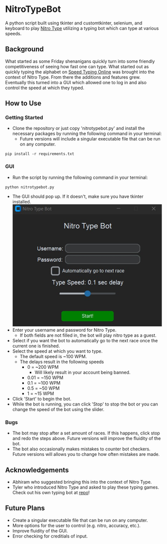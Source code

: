 # NitroTypeBot
A python script built using tkinter and customtkinter, selenium, and keyboard to play [Nitro Type](https://www.nitrotype.com/race) utilizing a typing bot which can type at various speeds.

## Background
What started as some Friday shenanigans quickly turn into some friendly competitiveness of seeing how fast one can type. What started out as quickly typing the alphabet on [Speed Typing Online](https://www.speedtypingonline.com/games/type-the-alphabet.php) was brought into the context of Nitro Type. From there the additions and features grew. Eventually this turned into a GUI which allowed one to log in and also control the speed at which they typed. 

## How to Use

### Getting Started
- Clone the repository or just copy 'nitrotypebot.py' and install the necessary packages by running the following command in your terminal:
    - Future versions will include a singular executable file that can be run on any computer.
```
pip install -r requirements.txt
```

### GUI
- Run the script by running the following command in your terminal:
```
python nitrotypebot.py
```
- The GUI should pop up. If it doesn't, make sure you have tkinter installed.
![GUI of application](/gui.jpg)
- Enter your username and password for Nitro Type.
    - If both fields are not filled in, the bot will play nitro type as a guest.
- Select if you want the bot to automatically go to the next race once the current one is finished.
- Select the speed at which you want to type.
    - The default speed is ~100 WPM.
    - The delays result in the following speeds
        - 0 = ~200 WPM
            - Will likely result in your account being banned.
        - 0.01 = ~150 WPM
        - 0.1 = ~100 WPM
        - 0.5 = ~50 WPM
        - 1 = ~15 WPM
- Click 'Start' to begin the bot.
- While the bot is running, you can click 'Stop' to stop the bot or you can change the speed of the bot using the slider.

### Bugs
- The bot may stop after a set amount of races. If this happens, click stop and redo the steps above. Future versions will improve the fluidity of the bot.
- The bot also occasionally makes mistakes to counter bot checkers. Future versions will allows you to change how often mistakes are made.
## Acknowledgements
- Abhiram who suggested bringing this into the context of Nitro Type.
- Tyler who introduced Nitro Type and asked to play these typing games. Check out his own typing bot at [repo](https://github.com/tylernh10)!

## Future Plans
- Create a singular executable file that can be run on any computer.
- More options for the user to control (e.g. nitro, accuracy, etc.).
- Improve fluidity of the GUI.
- Error checking for creditials of input.
